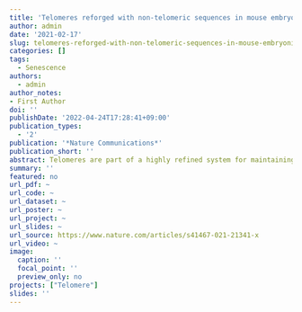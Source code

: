 ```yaml
---
title: 'Telomeres reforged with non-telomeric sequences in mouse embryonic stem cells'
author: admin
date: '2021-02-17'
slug: telomeres-reforged-with-non-telomeric-sequences-in-mouse-embryonic-stem-cells
categories: []
tags:
  - Senescence
authors:
  - admin
author_notes:
- First Author
doi: ''
publishDate: '2022-04-24T17:28:41+09:00'
publication_types:
  - '2'
publication: '*Nature Communications*'
publication_short: ''
abstract: Telomeres are part of a highly refined system for maintaining the stability of linear chromosomes. Most telomeres rely on simple repetitive sequences and telomerase enzymes to protect chromosomal ends; however, in some species or telomerase-defective situations, an alternative lengthening of telomeres (ALT) mechanism is used. ALT mainly utilises recombination-based replication mechanisms and the constituents of ALT-based telomeres vary depending on models. Here we show that mouse telomeres can exploit non-telomeric, unique sequences in addition to telomeric repeats. We establish that a specific subtelomeric element, the mouse template for ALT (mTALT), is used for repairing telomeric DNA damage as well as for composing portions of telomeres in ALT-dependent mouse embryonic stem cells. Epigenomic and proteomic analyses before and after ALT activation reveal a high level of non-coding mTALT transcripts despite the heterochromatic nature of mTALT-based telomeres. After ALT activation, the increased HMGN1, a non-histone chromosomal protein, contributes to the maintenance of telomere stability by regulating telomeric transcription. These findings provide a molecular basis to study the evolution of new structures in telomeres.
summary: ''
featured: no
url_pdf: ~
url_code: ~
url_dataset: ~
url_poster: ~
url_project: ~
url_slides: ~
url_source: https://www.nature.com/articles/s41467-021-21341-x
url_video: ~
image:
  caption: ''
  focal_point: ''
  preview_only: no
projects: ["Telomere"]
slides: ''
---
```



